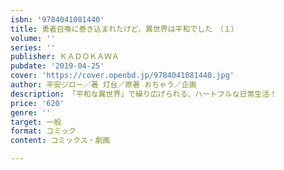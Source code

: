 ```yaml
---
isbn: '9784041081440'
title: 勇者召喚に巻き込まれたけど、異世界は平和でした　（１）
volume: ''
series: ''
publisher: ＫＡＤＯＫＡＷＡ
pubdate: '2019-04-25'
cover: 'https://cover.openbd.jp/9784041081440.jpg'
author: 平安ジロー／著 灯台／原著 おちゃう／企画
description: 「平和な異世界」で繰り広げられる、ハートフルな日常生活！
price: '620'
genre: ''
target: 一般
format: コミック
content: コミックス・劇画

---
```

